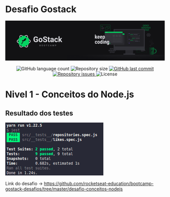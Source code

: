 <h1>
   Desafio Gostack
</h4>

<img alt='' title='BootCamp' src='.github/bootcamp.png' />

<p align='center'>
  <img alt='GitHub language count' src='https://img.shields.io/github/languages/count/olimpiossdx/Nivel-1-desafio-backend'>

  <img alt='Repository size' src='https://img.shields.io/github/repo-size/olimpiossdx/Nivel-1-desafio-backend'>
  
  <a href='https://github.com/olimpiossdx/omniStack/commits/master'>
    <img alt='GitHub last commit' src='https://img.shields.io/github/last-commit/olimpiossdx/Nivel-1-desafio-backend'>
  </a>

  <a href='https://github.com/olimpiossdx/omniStack/10_semana/issues'>
    <img alt='Repository issues' src='https://img.shields.io/github/issues/olimpiossdx/Nivel-1-desafio-backend'>
  </a>

  <img alt='License' src='https://img.shields.io/badge/license-MIT-brightgreen'>
</p>


# Nivel 1 - Conceitos do Node.js 

## Resultado dos testes
<img alt='Conceitos do Node.js' title='Conceitos do Node.js' src='.github/2020-11-01 12-12-36-test-Conceitos-do-Node.js.png' />

Link do desafio -> https://github.com/rocketseat-education/bootcamp-gostack-desafios/tree/master/desafio-conceitos-nodejs
